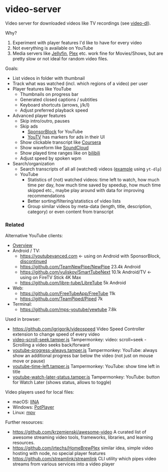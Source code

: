 # video-server
Video server for downloaded videos like TV recordings (see [video-dl](https://github.com/vogler/video-dl)).

Why?
1. Experiment with player features I'd like to have for every video
2. Not everything is available on YouTube
3. Media servers like [Jellyfin](https://github.com/jellyfin/jellyfin), [Plex](https://www.plex.tv/) etc. work fine for Movies/Shows, but are pretty slow or not ideal for random video files.

Goals:

- List videos in folder with thumbnail
- Track what was watched (incl. which regions of a video) per user
- Player features like YouTube
  - Thumbnails on progress bar
  - Generated closed captions / subtitles
  - Keyboard shortcuts (arrows, j/k/l)
  - Adjust preferred playback speed
- Advanced player features
  - Skip intro/outro, pauses
  - Skip ads
    - [SponsorBlock](https://github.com/ajayyy/SponsorBlock) for YouTube
    - [YouTV](https://www.youtv.de/) has markers for ads in their UI
  - Show clickable transcript like [Coursera](https://www.coursera.org/)
  - Show waveform like [SoundCloud](https://soundcloud.com/)
  - Show played time ranges like on [bilibili](https://www.bilibili.com/)
  - Adjust speed by spoken wpm
- Search/organization
  - Search transcripts of all all (watched) videos ([example](https://github.com/cmf/huberman) using `yt-dlp`)
  - YouTube
    - Statistics of (not) watched videos: time left to watch, how much time per day, how much time saved by speedup, how much time skipped etc., maybe play around with data for improving recommendations
    - Better sorting/filtering/statistics of video lists
    - Group similar videos by meta-data (length, title, description, category) or even content from transcript

### Related

Alternative YouTube clients:
- [Overview](https://alternativeto.net/category/video/youtube-client/)
- Android / TV:
  - https://youtubevanced.com <- using on Android with SponsorBlock, [discontinued](https://github.com/TeamVanced/VancedManager)
  - https://github.com/TeamNewPipe/NewPipe 23.4k Android
  - https://github.com/yuliskov/SmartTubeNext 10.1k Android/TV <- using on FireTV Stick 4K Max
  - https://github.com/libre-tube/LibreTube 5k Android
- Web:
  - https://github.com/FreeTubeApp/FreeTube 11k
  - https://github.com/TeamPiped/Piped 7k
- Terminal:
  - https://github.com/mps-youtube/yewtube 7.8k

Used in browser:
- https://github.com/igrigorik/videospeed Video Speed Controller extension to change speed of every video
- [video-scroll-seek.tamper.js](https://gist.github.com/vogler/b7c66088cd22f899496f353d5295b7ad) Tampermonkey: video: scroll=seek - Scrolling a video seeks back/forward
- [youtube-progress-always.tamper.js](https://gist.github.com/vogler/f0bba0a52a6fed61afab19245e72b5d4) Tampermonkey: YouTube: always show an additional progress bar below the video (not just on mouse move or pause)
- [youtube-time-left.tamper.js](https://gist.github.com/vogler/451aa48d0af7b659e391fdbeeea0d9d8) Tampermonkey: YouTube: show time left in title
- [youtube-watch-later-status.tamper.js](https://gist.github.com/vogler/aeeb2078d2e30ea5aa0240c0320fc35b) Tampermonkey: YouTube: button for Watch Later (shows status, allows to toggle)

Video players used for local files:
- macOS: [IINA](https://github.com/iina/iina)
- Windows: [PotPlayer](https://potplayer.daum.net/)
- Linux: [mpv](https://github.com/mpv-player/mpv)

Further resources:
- https://github.com/krzemienski/awesome-video A curated list of awesome streaming video tools, frameworks, libraries, and learning resources.
- https://github.com/jrtechs/HomeBrewPlex similar idea, simple video hosting with node, no special player features
- https://github.com/streamlink/streamlink CLI utility which pipes video streams from various services into a video player
